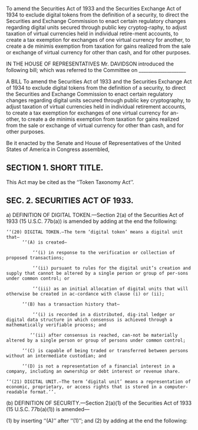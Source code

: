 To amend the Securities Act of 1933 and the Securities Exchange Act of 1934 to exclude digital tokens from the definition of a security, to direct the Securities and Exchange Commission to enact certain regulatory changes regarding digital units secured through public key cryptog-raphy, to adjust taxation of virtual currencies held in individual retire-ment accounts, to create a tax exemption for exchanges of one virtual currency for another, to create a de minimis exemption from taxation for gains realized from the sale or exchange of virtual currency for other than cash, and for other purposes.

IN THE HOUSE OF REPRESENTATIVES Mr. DAVIDSON introduced the following bill; which was referred to the Committee on ____________________

A BILL 
To amend the Securities Act of 1933 and the Securities Exchange Act of 1934 to exclude digital tokens from the definition of a security, to direct the Securities and Exchange Commission to enact certain regulatory changes regarding digital units secured through public key cryptography, to adjust taxation of virtual currencies held in individual retirement accounts, to create a tax exemption for exchanges of one virtual currency for an-other, to create a de minimis exemption from taxation for gains realized from the sale or exchange of virtual currency for other than cash, and for other purposes.

Be it enacted by the Senate and House of Representatives of the United States of America in Congress assembled, 

## SECTION 1. SHORT TITLE.

This Act may be cited as the ‘‘Token Taxonomy Act’’.

## SEC. 2. SECURITIES ACT OF 1933.

a) DEFINITION OF DIGITAL TOKEN.—Section 2(a) of the Securities Act of 1933 (15 U.S.C. 77b(a)) is amended by adding at the end the following: 

```
‘‘(20) DIGITAL TOKEN.—The term ‘digital token’ means a digital unit that—
      ‘‘(A) is created—
      
          ‘‘(i) in response to the verification or collection of proposed transactions; 
          
          ‘‘(ii) pursuant to rules for the digital unit’s creation and supply that cannot be altered by a single person or group of per-sons under common control; or 
          
          ‘‘(iii) as an initial allocation of digital units that will otherwise be created in ac-cordance with clause (i) or (ii); 
          
      ‘‘(B) has a transaction history that—
      
          ‘‘(i) is recorded in a distributed, dig-ital ledger or digital data structure in which consensus is achieved through a mathematically verifiable process; and 
          
         ‘‘(ii) after consensus is reached, can-not be materially altered by a single person or group of persons under common control; 
         
      ‘‘(C) is capable of being traded or transferred between persons without an intermediate custodian; and 
      
      ‘‘(D) is not a representation of a financial interest in a company, including an ownership or debt interest or revenue share. 
      
‘‘(21) DIGITAL UNIT.—The term ‘digital unit’ means a representation of economic, proprietary, or access rights that is stored in a computer-readable format.’’.
```
 (b) DEFINITION OF SECURITY.—Section 2(a)(1) of the Securities Act of 1933 (15 U.S.C. 77b(a)(1)) is amended—
 
 (1)	by inserting ‘‘(A)’’ after ‘‘(1)’’; and
 (2)	by adding at the end the following:
